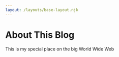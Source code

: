 ```yaml
--- 
layout: /layouts/base-layout.njk 
---
```

# About This Blog 
  
This is my special place on the big World Wide Web